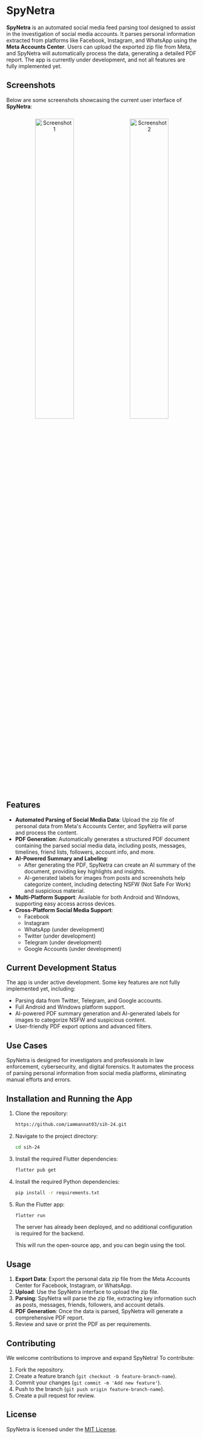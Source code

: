 # SpyNetra

**SpyNetra** is an automated social media feed parsing tool designed to assist in the investigation of social media accounts. It parses personal information extracted from platforms like Facebook, Instagram, and WhatsApp using the **Meta Accounts Center**. Users can upload the exported zip file from Meta, and SpyNetra will automatically process the data, generating a detailed PDF report. The app is currently under development, and not all features are fully implemented yet.

## Screenshots

Below are some screenshots showcasing the current user interface of **SpyNetra**:

<p align="center">
  <img src="path/to/screenshot1.png" alt="Screenshot 1" width="45%" style="padding: 10px;">
  <img src="path/to/screenshot2.png" alt="Screenshot 2" width="45%" style="padding: 10px;">
</p>

## Features

- **Automated Parsing of Social Media Data**: Upload the zip file of personal data from Meta's Accounts Center, and SpyNetra will parse and process the content.
- **PDF Generation**: Automatically generates a structured PDF document containing the parsed social media data, including posts, messages, timelines, friend lists, followers, account info, and more.
- **AI-Powered Summary and Labeling**:
  - After generating the PDF, SpyNetra can create an AI summary of the document, providing key highlights and insights.
  - AI-generated labels for images from posts and screenshots help categorize content, including detecting NSFW (Not Safe For Work) and suspicious material.
- **Multi-Platform Support**: Available for both Android and Windows, supporting easy access across devices.
- **Cross-Platform Social Media Support**:
  - Facebook
  - Instagram
  - WhatsApp (under development)
  - Twitter (under development)
  - Telegram (under development)
  - Google Accounts (under development)

## Current Development Status

The app is under active development. Some key features are not fully implemented yet, including:

- Parsing data from Twitter, Telegram, and Google accounts.
- Full Android and Windows platform support.
- AI-powered PDF summary generation and AI-generated labels for images to categorize NSFW and suspicious content.
- User-friendly PDF export options and advanced filters.

## Use Cases

SpyNetra is designed for investigators and professionals in law enforcement, cybersecurity, and digital forensics. It automates the process of parsing personal information from social media platforms, eliminating manual efforts and errors.

## Installation and Running the App

1. Clone the repository:

   ```bash
   https://github.com/iammannat03/sih-24.git
   ```

2. Navigate to the project directory:

   ```bash
   cd sih-24
   ```

3. Install the required Flutter dependencies:

   ```bash
   flutter pub get
   ```

4. Install the required Python dependencies:

   ```bash
   pip install -r requirements.txt
   ```

5. Run the Flutter app:

   ```bash
   flutter run
   ```

   The server has already been deployed, and no additional configuration is required for the backend.

   This will run the open-source app, and you can begin using the tool.

## Usage

1. **Export Data**: Export the personal data zip file from the Meta Accounts Center for Facebook, Instagram, or WhatsApp.
2. **Upload**: Use the SpyNetra interface to upload the zip file.
3. **Parsing**: SpyNetra will parse the zip file, extracting key information such as posts, messages, friends, followers, and account details.
4. **PDF Generation**: Once the data is parsed, SpyNetra will generate a comprehensive PDF report.
5. Review and save or print the PDF as per requirements.

## Contributing

We welcome contributions to improve and expand SpyNetra! To contribute:

1. Fork the repository.
2. Create a feature branch (`git checkout -b feature-branch-name`).
3. Commit your changes (`git commit -m 'Add new feature'`).
4. Push to the branch (`git push origin feature-branch-name`).
5. Create a pull request for review.

## License

SpyNetra is licensed under the [MIT License](LICENSE).
